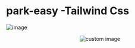 # park-easy -Tailwind Css
![image](https://user-images.githubusercontent.com/98960675/177935841-fb494e40-333b-495c-a7d0-b178e071557e.png)

<p align="center">
  <img src="https://user-images.githubusercontent.com/98960675/177936240-a3b1f062-9b7a-4149-b620-2ef389bc3197.png" alt="custom image"/>
</p>
